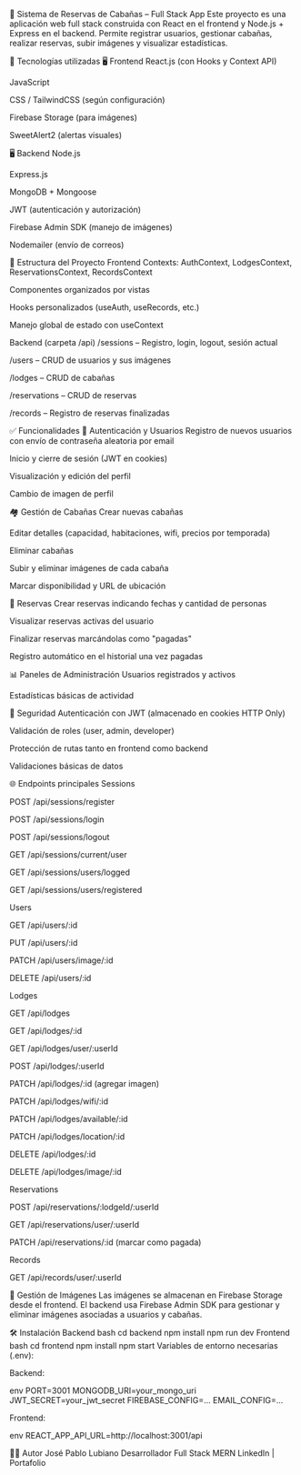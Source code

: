 🏡 Sistema de Reservas de Cabañas – Full Stack App
Este proyecto es una aplicación web full stack construida con React en el frontend y Node.js + Express en el backend. Permite registrar usuarios, gestionar cabañas, realizar reservas, subir imágenes y visualizar estadísticas.

🚀 Tecnologías utilizadas
🖥️ Frontend
React.js (con Hooks y Context API)

JavaScript

CSS / TailwindCSS (según configuración)

Firebase Storage (para imágenes)

SweetAlert2 (alertas visuales)

🖥️ Backend
Node.js

Express.js

MongoDB + Mongoose

JWT (autenticación y autorización)

Firebase Admin SDK (manejo de imágenes)

Nodemailer (envío de correos)

📁 Estructura del Proyecto
Frontend
Contexts: AuthContext, LodgesContext, ReservationsContext, RecordsContext

Componentes organizados por vistas

Hooks personalizados (useAuth, useRecords, etc.)

Manejo global de estado con useContext

Backend (carpeta /api)
/sessions – Registro, login, logout, sesión actual

/users – CRUD de usuarios y sus imágenes

/lodges – CRUD de cabañas

/reservations – CRUD de reservas

/records – Registro de reservas finalizadas

✅ Funcionalidades
👤 Autenticación y Usuarios
Registro de nuevos usuarios con envío de contraseña aleatoria por email

Inicio y cierre de sesión (JWT en cookies)

Visualización y edición del perfil

Cambio de imagen de perfil

🏘️ Gestión de Cabañas
Crear nuevas cabañas

Editar detalles (capacidad, habitaciones, wifi, precios por temporada)

Eliminar cabañas

Subir y eliminar imágenes de cada cabaña

Marcar disponibilidad y URL de ubicación

📅 Reservas
Crear reservas indicando fechas y cantidad de personas

Visualizar reservas activas del usuario

Finalizar reservas marcándolas como "pagadas"

Registro automático en el historial una vez pagadas

📊 Paneles de Administración
Usuarios registrados y activos

Estadísticas básicas de actividad

🔐 Seguridad
Autenticación con JWT (almacenado en cookies HTTP Only)

Validación de roles (user, admin, developer)

Protección de rutas tanto en frontend como backend

Validaciones básicas de datos

🌐 Endpoints principales
Sessions

POST /api/sessions/register

POST /api/sessions/login

POST /api/sessions/logout

GET /api/sessions/current/user

GET /api/sessions/users/logged

GET /api/sessions/users/registered

Users

GET /api/users/:id

PUT /api/users/:id

PATCH /api/users/image/:id

DELETE /api/users/:id

Lodges

GET /api/lodges

GET /api/lodges/:id

GET /api/lodges/user/:userId

POST /api/lodges/:userId

PATCH /api/lodges/:id (agregar imagen)

PATCH /api/lodges/wifi/:id

PATCH /api/lodges/available/:id

PATCH /api/lodges/location/:id

DELETE /api/lodges/:id

DELETE /api/lodges/image/:id

Reservations

POST /api/reservations/:lodgeId/:userId

GET /api/reservations/user/:userId

PATCH /api/reservations/:id (marcar como pagada)

Records

GET /api/records/user/:userId

📸 Gestión de Imágenes
Las imágenes se almacenan en Firebase Storage desde el frontend. El backend usa Firebase Admin SDK para gestionar y eliminar imágenes asociadas a usuarios y cabañas.

🛠️ Instalación
Backend
bash
cd backend
npm install
npm run dev
Frontend
bash
cd frontend
npm install
npm start
Variables de entorno necesarias (.env):

Backend:

env
PORT=3001
MONGODB_URI=your_mongo_uri
JWT_SECRET=your_jwt_secret
FIREBASE_CONFIG=...
EMAIL_CONFIG=...

Frontend:

env
REACT_APP_API_URL=http://localhost:3001/api

👨‍💻 Autor
José Pablo Lubiano
Desarrollador Full Stack MERN
LinkedIn | Portafolio